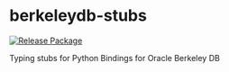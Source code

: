 # berkeleydb-stubs

[![Release Package](https://github.com/eggplants/berkeleydb-stubs/actions/workflows/release.yml/badge.svg)](https://github.com/eggplants/berkeleydb-stubs/actions/workflows/release.yml)

Typing stubs for Python Bindings for Oracle Berkeley DB
